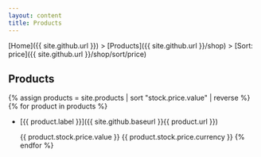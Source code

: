 ```yaml
---
layout: content
title: Products
---
```

[Home]({{ site.github.url }}) > [Products]({{ site.github.url }}/shop) > [Sort: price]({{ site.github.url }}/shop/sort/price)
## Products
{% assign products = site.products | sort "stock.price.value" | reverse %}
{% for product in products %}
* [{{ product.label }}]({{ site.github.baseurl }}{{ product.url }})

  {{ product.stock.price.value }} {{ product.stock.price.currency }}
{% endfor %}

